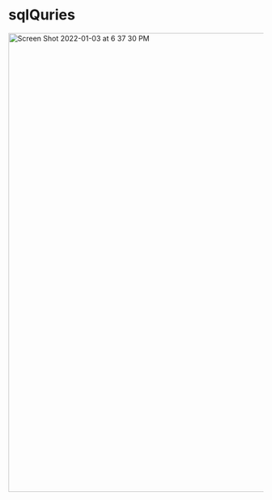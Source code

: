 # sqlQuries
<img width="906" alt="Screen Shot 2022-01-03 at 6 37 30 PM" src="https://user-images.githubusercontent.com/73265655/147991764-dc55f276-298a-4805-ac2d-5e16f2ff8ac9.png">
